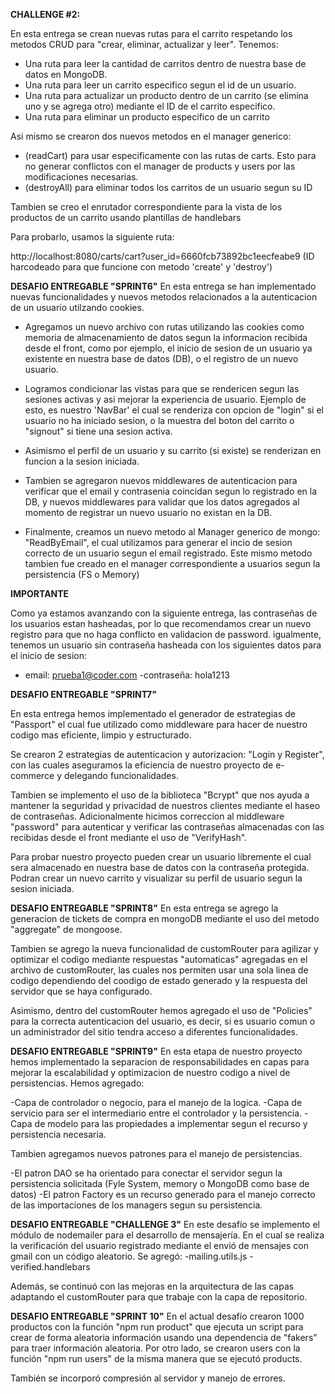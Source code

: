 **CHALLENGE #2:**

En esta entrega se crean nuevas rutas para el carrito respetando los metodos CRUD para "crear, eliminar, actualizar y leer".
Tenemos:

- Una ruta para leer la cantidad de carritos dentro de nuestra base de datos en MongoDB.
- Una ruta para leer un carrito especifico segun el id de un usuario.
- Una ruta para actualizar un producto dentro de un carrito (se elimina uno y se agrega otro) mediante el ID de el carrito especifico.
- Una ruta para eliminar un producto especifico de un carrito

Asi mismo se crearon dos nuevos metodos en el manager generico:

- (readCart) para usar especificamente con las rutas de carts. Esto para no generar conflictos con el manager de products y users por las modificaciones necesarias.
- (destroyAll) para eliminar todos los carritos de un usuario segun su ID

Tambien se creo el enrutador correspondiente para la vista de los productos de un carrito usando plantillas de handlebars

Para probarlo, usamos la siguiente ruta:

http://localhost:8080/carts/cart?user_id=6660fcb73892bc1eecfeabe9 (ID harcodeado para que funcione con metodo 'create' y 'destroy')

**DESAFIO ENTREGABLE "SPRINT6"**
En esta entrega se han implementado nuevas funcionalidades y nuevos metodos relacionados a la autenticacion de un usuario utilzando cookies. 

- Agregamos un nuevo archivo con rutas utilizando las cookies como memoria de almacenamiento de datos segun la informacion recibida desde el front, como por ejemplo, el inicio de sesion de un usuario ya existente en nuestra base de datos (DB), o el registro de un nuevo usuario.

- Logramos condicionar las vistas para que se rendericen segun las sesiones activas y asi mejorar la experiencia de usuario. Ejemplo de esto, es nuestro 'NavBar' el cual se renderiza con opcion de "login" si el usuario no ha iniciado sesion, o la muestra del boton del carrito o "signout" si tiene una sesion activa. 

- Asimismo el perfil de un usuario y su carrito (si existe) se renderizan en funcion a la sesion iniciada. 

- Tambien se agregaron nuevos middlewares de autenticacion para verificar que el email y contrasenia coincidan segun lo registrado en la DB, y nuevos middlewares para validar que los datos agregados al momento de registrar un nuevo usuario no existan en la DB. 

- Finalmente, creamos un nuevo metodo al Manager generico de mongo: "ReadByEmail", el cual utilizamos para generar el incio de sesion correcto de un usuario segun el email registrado. Este mismo metodo tambien fue creado en el manager correspondiente a usuarios segun la persistencia (FS o Memory)

**IMPORTANTE**

Como ya estamos avanzando con la siguiente entrega, las contraseñas de los usuarios estan hasheadas, por lo que recomendamos crear un nuevo registro para que no haga conflicto en validacion de password. igualmente, tenemos un usuario sin contraseña hasheada con los siguientes datos para el inicio de sesion:

- email: prueba1@coder.com
  -contraseña: hola1213

**DESAFIO ENTREGABLE "SPRINT7"**

En esta entrega hemos implementado el generador de estrategias de "Passport" el cual fue utilizado como middleware para hacer de nuestro codigo mas eficiente, limpio y estructurado.

Se crearon 2 estrategias de autenticacion y autorizacion: "Login y Register", con las cuales aseguramos la eficiencia de nuestro proyecto de e-commerce y delegando funcionalidades.

Tambien se implemento el uso de la biblioteca "Bcrypt" que nos ayuda a mantener la seguridad y privacidad de nuestros clientes mediante el haseo de contraseñas. Adicionalmente hicimos correccion al middleware "password" para autenticar y verificar las contraseñas almacenadas con las recibidas desde el front mediante el uso de "VerifyHash".

Para probar nuestro proyecto pueden crear un usuario libremente el cual sera almacenado en nuestra base de datos con la contraseña protegida. Podran crear un nuevo carrito y visualizar su perfil de usuario segun la sesion iniciada.

**DESAFIO ENTREGABLE "SPRINT8"**
En esta entrega se agrego la generacion de tickets de compra en mongoDB mediante el uso del metodo "aggregate" de mongoose.

Tambien se agrego la nueva funcionalidad de customRouter para agilizar y optimizar el codigo mediante respuestas "automaticas" agregadas en el archivo de customRouter, las cuales nos permiten usar una sola linea de codigo dependiendo del coodigo de estado generado y la respuesta del servidor que se haya configurado.

Asimismo, dentro del customRouter hemos agregado el uso de "Policies" para la correcta autenticacion del usuario, es decir, si es usuario comun o un administrador del sitio tendra acceso a diferentes funcionalidades.

**DESAFIO ENTREGABLE "SPRINT9"**
En esta etapa de nuestro proyecto hemos implementado la separacion de responsabilidades en capas para mejorar la escalabilidad y optimizacion de nuestro codigo a nivel de persistencias. Hemos agregado:

-Capa de controlador o negocio, para el manejo de la logica.
-Capa de servicio para ser el intermediario entre el controlador y la persistencia. 
-Capa de modelo para las propiedades a implementar segun el recurso y persistencia necesaria.

Tambien agregamos nuevos patrones para el manejo de persistencias.

-El patron DAO se ha orientado para conectar el servidor segun la persistencia solicitada (Fyle System, memory o MongoDB como base de datos)
-El patron Factory es un recurso generado para el manejo correcto de las importaciones de los managers segun su persistencia.

**DESAFIO ENTREGABLE "CHALLENGE 3"**
En este desafío se implemento el módulo de nodemailer para el desarrollo de mensajería. En el cual se realiza la verificación del usuario registrado mediante el envió de mensajes con gmail con un código aleatorio. Se agregó:
-mailing.utils.js
-verified.handlebars

Además, se continuó con las mejoras en la arquitectura de las capas adaptando el customRouter para que trabaje con la capa de repositorio.

**DESAFIO ENTREGABLE "SPRINT 10"**
En el actual desafío crearon 1000 productos con la función "npm run product" que ejecuta un script para crear de forma aleatoria información usando una dependencia de "fakers" para traer información aleatoria. Por otro lado, se crearon users con la función "npm run users" de la misma manera que se ejecutó products.

También se incorporó compresión al servidor y manejo de errores.


